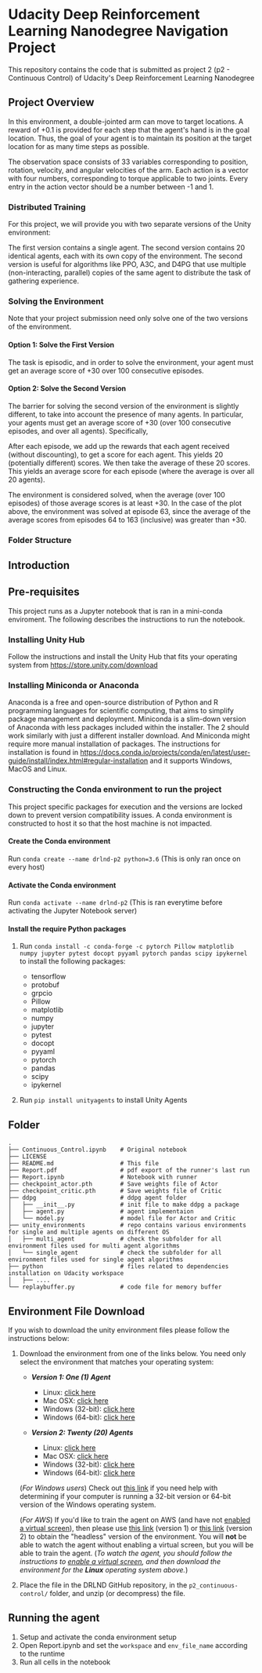 # Udacity Deep Reinforcement Learning Nanodegree Navigation Project
This repository contains the code that is submitted as project 2 (p2 - Continuous Control) of Udacity's Deep Reinforcement Learning Nanodegree

## Project Overview
In this environment, a double-jointed arm can move to target locations. A reward of +0.1 is provided for each step that the agent's hand is in the goal location. Thus, the goal of your agent is to maintain its position at the target location for as many time steps as possible.

The observation space consists of 33 variables corresponding to position, rotation, velocity, and angular velocities of the arm. Each action is a vector with four numbers, corresponding to torque applicable to two joints. Every entry in the action vector should be a number between -1 and 1.

### Distributed Training
For this project, we will provide you with two separate versions of the Unity environment:

The first version contains a single agent.
The second version contains 20 identical agents, each with its own copy of the environment.
The second version is useful for algorithms like PPO, A3C, and D4PG that use multiple (non-interacting, parallel) copies of the same agent to distribute the task of gathering experience.

### Solving the Environment
Note that your project submission need only solve one of the two versions of the environment.

#### Option 1: Solve the First Version
The task is episodic, and in order to solve the environment, your agent must get an average score of +30 over 100 consecutive episodes.

#### Option 2: Solve the Second Version
The barrier for solving the second version of the environment is slightly different, to take into account the presence of many agents. In particular, your agents must get an average score of +30 (over 100 consecutive episodes, and over all agents). Specifically,

After each episode, we add up the rewards that each agent received (without discounting), to get a score for each agent. This yields 20 (potentially different) scores. We then take the average of these 20 scores.
This yields an average score for each episode (where the average is over all 20 agents).

The environment is considered solved, when the average (over 100 episodes) of those average scores is at least +30. In the case of the plot above, the environment was solved at episode 63, since the average of the average scores from episodes 64 to 163 (inclusive) was greater than +30.

### Folder Structure

## Introduction

## Pre-requisites

This project runs as a Jupyter notebook that is ran in a mini-conda enviroment. The following describes the instructions to run the notebook.

### Installing Unity Hub
Follow the instructions and install the Unity Hub that fits your operating system from https://store.unity.com/download

### Installing Miniconda or Anaconda

Anaconda is a free and open-source distribution of Python and R programming languages for scientific computing, that aims to simplify package management and deployment. Miniconda is a slim-down version of Anaconda with less packages included within the installer. The 2 should work similarly with just a different installer download. And Miniconda might require more manual installation of packages. The instructions for installation is found in https://docs.conda.io/projects/conda/en/latest/user-guide/install/index.html#regular-installation and it supports Windows, MacOS and Linux.

### Constructing the Conda environment to run the project

This project specific packages for execution and the versions are locked down to prevent version compatibility issues. A conda environment is constructed to host it so that the host machine is not impacted.

#### Create the Conda environment

Run `conda create --name drlnd-p2 python=3.6` (This is only ran once on every host)

#### Activate the Conda environment

Run `conda activate --name drlnd-p2` (This is ran everytime before activating the Jupyter Notebook server)

#### Install the require Python packages

1. Run `conda install -c conda-forge -c pytorch Pillow matplotlib numpy jupyter pytest docopt pyyaml pytorch pandas scipy ipykernel` to install the following packages:

    - tensorflow
    - protobuf
    - grpcio
    - Pillow
    - matplotlib 
    - numpy
    - jupyter 
    - pytest
    - docopt 
    - pyyaml 
    - pytorch
    - pandas 
    - scipy 
    - ipykernel
2. Run `pip install unityagents` to install Unity Agents

## Folder

```
.
├── Continuous_Control.ipynb    # Original notebook
├── LICENSE
├── README.md                   # This file
├── Report.pdf                  # pdf export of the runner's last run
├── Report.ipynb                # Notebook with runner
├── checkpoint_actor.pth        # Save weights file of Actor
├── checkpoint_critic.pth       # Save weights file of Critic
├── ddpg                        # ddpg agent folder
│   ├── __init__.py             # init file to make ddpg a package
│   ├── agent.py                # agent implementaion
│   └── model.py                # model file for Actor and Critic
├── unity_environments          # repo contains various environments for single and multiple agents on different OS
│   ├── multi_agent             # check the subfolder for all environment files used for multi agent algorithms
│   └── single_agent            # check the subfolder for all environment files used for single agent algorithms
├── python                      # files related to dependencies installation on Udacity workspace
│   ├── ....
└── replaybuffer.py             # code file for memory buffer
```
## Environment File Download

If you wish to download the unity environment files please follow the instructions below:

1. Download the environment from one of the links below.  You need only select the environment that matches your operating system:

    - **_Version 1: One (1) Agent_**
        - Linux: [click here](https://s3-us-west-1.amazonaws.com/udacity-drlnd/P2/Reacher/one_agent/Reacher_Linux.zip)
        - Mac OSX: [click here](https://s3-us-west-1.amazonaws.com/udacity-drlnd/P2/Reacher/one_agent/Reacher.app.zip)
        - Windows (32-bit): [click here](https://s3-us-west-1.amazonaws.com/udacity-drlnd/P2/Reacher/one_agent/Reacher_Windows_x86.zip)
        - Windows (64-bit): [click here](https://s3-us-west-1.amazonaws.com/udacity-drlnd/P2/Reacher/one_agent/Reacher_Windows_x86_64.zip)

    - **_Version 2: Twenty (20) Agents_**
        - Linux: [click here](https://s3-us-west-1.amazonaws.com/udacity-drlnd/P2/Reacher/Reacher_Linux.zip)
        - Mac OSX: [click here](https://s3-us-west-1.amazonaws.com/udacity-drlnd/P2/Reacher/Reacher.app.zip)
        - Windows (32-bit): [click here](https://s3-us-west-1.amazonaws.com/udacity-drlnd/P2/Reacher/Reacher_Windows_x86.zip)
        - Windows (64-bit): [click here](https://s3-us-west-1.amazonaws.com/udacity-drlnd/P2/Reacher/Reacher_Windows_x86_64.zip)
    
    (_For Windows users_) Check out [this link](https://support.microsoft.com/en-us/help/827218/how-to-determine-whether-a-computer-is-running-a-32-bit-version-or-64) if you need help with determining if your computer is running a 32-bit version or 64-bit version of the Windows operating system.

    (_For AWS_) If you'd like to train the agent on AWS (and have not [enabled a virtual screen](https://github.com/Unity-Technologies/ml-agents/blob/master/docs/Training-on-Amazon-Web-Service.md)), then please use [this link](https://s3-us-west-1.amazonaws.com/udacity-drlnd/P2/Reacher/one_agent/Reacher_Linux_NoVis.zip) (version 1) or [this link](https://s3-us-west-1.amazonaws.com/udacity-drlnd/P2/Reacher/Reacher_Linux_NoVis.zip) (version 2) to obtain the "headless" version of the environment.  You will **not** be able to watch the agent without enabling a virtual screen, but you will be able to train the agent.  (_To watch the agent, you should follow the instructions to [enable a virtual screen](https://github.com/Unity-Technologies/ml-agents/blob/master/docs/Training-on-Amazon-Web-Service.md), and then download the environment for the **Linux** operating system above._)

2. Place the file in the DRLND GitHub repository, in the `p2_continuous-control/` folder, and unzip (or decompress) the file. 

## Running the agent

1. Setup and activate the conda environment setup 
2. Open Report.ipynb and set the `workspace` and `env_file_name` according to the runtime
3. Run all cells in the notebook
